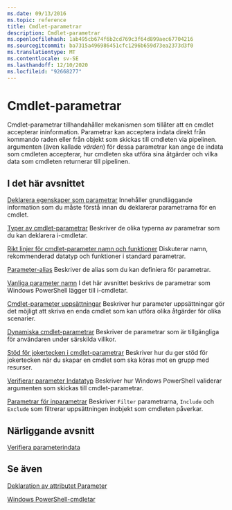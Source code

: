 ```yaml
---
ms.date: 09/13/2016
ms.topic: reference
title: Cmdlet-parametrar
description: Cmdlet-parametrar
ms.openlocfilehash: 1ab495cb674f6b2cd769c3f64d899aec67704216
ms.sourcegitcommit: ba7315a496986451cfc1296b659d73ea2373d3f0
ms.translationtype: MT
ms.contentlocale: sv-SE
ms.lasthandoff: 12/10/2020
ms.locfileid: "92668277"
---
```

# <a name="cmdlet-parameters"></a>Cmdlet-parametrar

Cmdlet-parametrar tillhandahåller mekanismen som tillåter att en cmdlet accepterar ininformation. Parametrar kan acceptera indata direkt från kommando raden eller från objekt som skickas till cmdleten via pipelinen. argumenten (även kallade *värden*) för dessa parametrar kan ange de indata som cmdleten accepterar, hur cmdleten ska utföra sina åtgärder och vilka data som cmdleten returnerar till pipelinen.

## <a name="in-this-section"></a>I det här avsnittet

[Deklarera egenskaper som parametrar](./declaring-properties-as-parameters.md) Innehåller grundläggande information som du måste förstå innan du deklarerar parametrarna för en cmdlet.

[Typer av cmdlet-parametrar](./types-of-cmdlet-parameters.md) Beskriver de olika typerna av parametrar som du kan deklarera i-cmdletar.

[Rikt linjer för cmdlet-parameter namn och funktioner](./standard-cmdlet-parameter-names-and-types.md) Diskuterar namn, rekommenderad datatyp och funktioner i standard parametrar.

[Parameter-alias](./parameter-aliases.md) Beskriver de alias som du kan definiera för parametrar.

[Vanliga parameter namn](./common-parameter-names.md) I det här avsnittet beskrivs de parametrar som Windows PowerShell lägger till i-cmdletar.

[Cmdlet-parameter uppsättningar](./cmdlet-parameter-sets.md) Beskriver hur parameter uppsättningar gör det möjligt att skriva en enda cmdlet som kan utföra olika åtgärder för olika scenarier.

[Dynamiska cmdlet-parametrar](./cmdlet-dynamic-parameters.md) Beskriver de parametrar som är tillgängliga för användaren under särskilda villkor.

[Stöd för jokertecken i cmdlet-parametrar](./supporting-wildcard-characters-in-cmdlet-parameters.md) Beskriver hur du ger stöd för jokertecken när du skapar en cmdlet som ska köras mot en grupp med resurser.

[Verifierar parameter Indatatyp](./validating-parameter-input.md) Beskriver hur Windows PowerShell validerar argumenten som skickas till cmdlet-parametrar.

[Parametrar för inparametrar](./input-filter-parameters.md) Beskriver `Filter` parametrarna, `Include` och `Exclude` som filtrerar uppsättningen inobjekt som cmdleten påverkar.

## <a name="related-sections"></a>Närliggande avsnitt

[Verifiera parameterindata](./how-to-validate-parameter-input.md)

## <a name="see-also"></a>Se även

[Deklaration av attributet Parameter](./parameter-attribute-declaration.md)

[Windows PowerShell-cmdletar](./cmdlet-overview.md)
